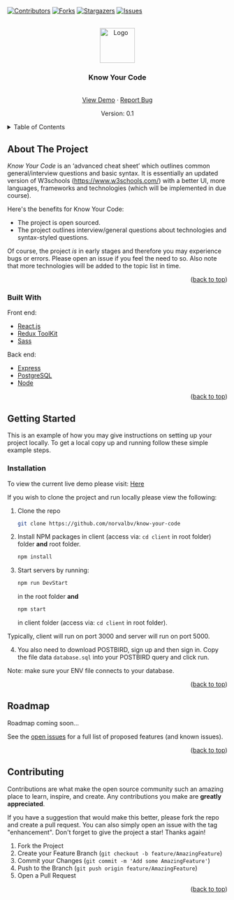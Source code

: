 <div id="top"></div>

[![Contributors][contributors-shield]][contributors-url]
[![Forks][forks-shield]][forks-url]
[![Stargazers][stars-shield]][stars-url]
[![Issues][issues-shield]][issues-url]



<!-- PROJECT LOGO -->
<br />
<div align="center">
  <a href="https://github.com/othneildrew/Best-README-Template">
    <img src="images/logo.png" alt="Logo" width="80" height="80">
  </a>

  <h3 align="center">Know Your Code</h3>

  <p align="center">
    <br />
    <a href="know-your-code.herokuapp.com">View Demo</a>
    ·
    <a href="https://github.com/norvalbv/know-your-code/issues">Report Bug</a>
  </p>
  <p>Version: 0.1</p>
</div>


<!-- TABLE OF CONTENTS -->
<details>
  <summary>Table of Contents</summary>
  <ol>
    <li>
      <a href="#about-the-project">About The Project</a>
      <ul>
        <li><a href="#built-with">Built With</a></li>
      </ul>
    </li>
    <li>
      <a href="#getting-started">Getting Started</a>
      <ul>
        <li><a href="#prerequisites">Prerequisites</a></li>
        <li><a href="#installation">Installation</a></li>
      </ul>
    </li>
    <li><a href="#usage">Usage</a></li>
    <li><a href="#roadmap">Roadmap</a></li>
    <li><a href="#contributing">Contributing</a></li>
    <li><a href="#license">License</a></li>
    <li><a href="#contact">Contact</a></li>
    <li><a href="#acknowledgments">Acknowledgments</a></li>
  </ol>
</details>



<!-- ABOUT THE PROJECT -->
## About The Project

*Know Your Code* is an ‘advanced cheat sheet’ which outlines common general/interview questions and basic syntax. It is essentially an updated version of W3schools (https://www.w3schools.com/) with a better UI, more languages, frameworks and technologies (which will be implemented in due course). 

Here's the benefits for Know Your Code:
* The project is open sourced.
* The project outlines interview/general questions about technologies and syntax-styled questions.

Of course, the project _is_ in early stages and therefore you may experience bugs or errors. Please open an issue if you feel the need to so. Also note that more technologies will be added to the topic list in time.

<p align="right">(<a href="#top">back to top</a>)</p>


### Built With

Front end:

* [React.js](https://reactjs.org/)
* [Redux ToolKit](https://redux-toolkit.js.org/)
* [Sass](https://sass-lang.com/)

Back end:

* [Express](https://expressjs.com/)
* [PostgreSQL](https://www.postgresql.org/)
* [Node](https://nodejs.org/en/)

<p align="right">(<a href="#top">back to top</a>)</p>



<!-- GETTING STARTED -->
## Getting Started

This is an example of how you may give instructions on setting up your project locally.
To get a local copy up and running follow these simple example steps.

<!-- ### Prerequisites

This is an example of how to list things you need to use the software and how to install them.
* npm
  ```sh
  npm install npm@latest -g
  ```
 -->
### Installation

To view the current live demo please visit: [Here](https://know-your-code.herokuapp.com/)

If you wish to clone the project and run locally please view the following:

1. Clone the repo
   ```sh
   git clone https://github.com/norvalbv/know-your-code
   ```
2. Install NPM packages in client (access via: `cd client` in root folder) folder **and** root folder.
   ```sh
   npm install
   ```
3. Start servers by running:
   ```js
   npm run DevStart
   ```
   in the root folder **and**
   ```js
   npm start
   ``` 
   in client folder (access via: `cd client` in root folder).
   
Typically, client will run on port 3000 and server will run on port 5000.

4. You also need to download POSTBIRD, sign up and then sign in. Copy the file data `database.sql` into your POSTBIRD query and click run.
 
 Note: make sure your ENV file connects to your database.

<p align="right">(<a href="#top">back to top</a>)</p>


<!-- ROADMAP -->
## Roadmap

Roadmap coming soon...


See the [open issues](https://github.com/norvabv/know-your-code/issues) for a full list of proposed features (and known issues).

<p align="right">(<a href="#top">back to top</a>)</p>



<!-- CONTRIBUTING -->
## Contributing

Contributions are what make the open source community such an amazing place to learn, inspire, and create. Any contributions you make are **greatly appreciated**.

If you have a suggestion that would make this better, please fork the repo and create a pull request. You can also simply open an issue with the tag "enhancement".
Don't forget to give the project a star! Thanks again!

1. Fork the Project
2. Create your Feature Branch (`git checkout -b feature/AmazingFeature`)
3. Commit your Changes (`git commit -m 'Add some AmazingFeature'`)
4. Push to the Branch (`git push origin feature/AmazingFeature`)
5. Open a Pull Request

<p align="right">(<a href="#top">back to top</a>)</p>

<!-- 
CONTACT
## Contact

Your Name - [@your_twitter](https://twitter.com/your_username) - email@example.com

Project Link: [https://github.com/your_username/repo_name](https://github.com/your_username/repo_name)

<p align="right">(<a href="#top">back to top</a>)</p>
 -->



<!-- MARKDOWN LINKS & IMAGES -->
<!-- https://www.markdownguide.org/basic-syntax/#reference-style-links -->
[contributors-shield]: https://img.shields.io/github/contributors/norvalbv/know-your-code.svg?style=for-the-badge
[contributors-url]: https://github.com/norvalbv/know-your-code/graphs/contributors
[forks-shield]: https://img.shields.io/github/forks/norvalbv/know-your-code.svg?style=for-the-badge
[forks-url]: https://github.com/norvalbv/know-your-code/network/members
[stars-shield]: https://img.shields.io/github/stars/norvalbv/know-your-code.svg?style=for-the-badge
[stars-url]: https://github.com/norvalbv/know-your-code/stargazers
[issues-shield]: https://img.shields.io/github/issues/norvalbv/know-your-code.svg?style=for-the-badge
[issues-url]: https://github.com/norvalbv/know-your-code/issues
<!-- [product-screenshot]: images/screenshot.png -->
